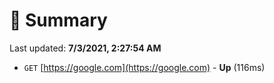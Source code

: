 # 📖 Summary
Last updated: **7/3/2021, 2:27:54 AM**

- `GET` [https://google.com](https://google.com) - **Up** (116ms)
